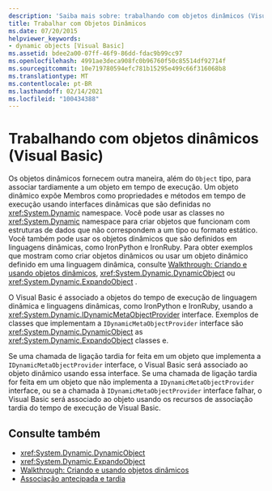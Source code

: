 ```yaml
---
description: 'Saiba mais sobre: trabalhando com objetos dinâmicos (Visual Basic)'
title: Trabalhar com Objetos Dinâmicos
ms.date: 07/20/2015
helpviewer_keywords:
- dynamic objects [Visual Basic]
ms.assetid: bdee2a00-07ff-46f9-86dd-fdac9b99cc97
ms.openlocfilehash: 4991ae3deca908fc0b96760f50c85514df92714f
ms.sourcegitcommit: 10e719780594efc781b15295e499c66f316068b8
ms.translationtype: MT
ms.contentlocale: pt-BR
ms.lasthandoff: 02/14/2021
ms.locfileid: "100434388"
---
```

# <a name="working-with-dynamic-objects-visual-basic"></a>Trabalhando com objetos dinâmicos (Visual Basic)

Os objetos dinâmicos fornecem outra maneira, além do `Object` tipo, para associar tardiamente a um objeto em tempo de execução. Um objeto dinâmico expõe Membros como propriedades e métodos em tempo de execução usando interfaces dinâmicas que são definidas no <xref:System.Dynamic> namespace. Você pode usar as classes no <xref:System.Dynamic> namespace para criar objetos que funcionam com estruturas de dados que não correspondem a um tipo ou formato estático. Você também pode usar os objetos dinâmicos que são definidos em linguagens dinâmicas, como IronPython e IronRuby. Para obter exemplos que mostram como criar objetos dinâmicos ou usar um objeto dinâmico definido em uma linguagem dinâmica, consulte [Walkthrough: Criando e usando objetos dinâmicos](../../../../csharp/programming-guide/types/walkthrough-creating-and-using-dynamic-objects.md), <xref:System.Dynamic.DynamicObject> ou <xref:System.Dynamic.ExpandoObject> .  
  
 O Visual Basic é associado a objetos do tempo de execução de linguagem dinâmica e linguagens dinâmicas, como IronPython e IronRuby, usando a <xref:System.Dynamic.IDynamicMetaObjectProvider> interface. Exemplos de classes que implementam a `IDynamicMetaObjectProvider` interface são <xref:System.Dynamic.DynamicObject> as <xref:System.Dynamic.ExpandoObject> classes e.  
  
 Se uma chamada de ligação tardia for feita em um objeto que implementa a `IDynamicMetaObjectProvider` interface, o Visual Basic será associado ao objeto dinâmico usando essa interface. Se uma chamada de ligação tardia for feita em um objeto que não implementa a `IDynamicMetaObjectProvider` interface, ou se a chamada à `IDynamicMetaObjectProvider` interface falhar, o Visual Basic será associado ao objeto usando os recursos de associação tardia do tempo de execução de Visual Basic.  
  
## <a name="see-also"></a>Consulte também

- <xref:System.Dynamic.DynamicObject>
- <xref:System.Dynamic.ExpandoObject>
- [Walkthrough: Criando e usando objetos dinâmicos](../../../../csharp/programming-guide/types/walkthrough-creating-and-using-dynamic-objects.md)
- [Associação antecipada e tardia](index.md)
